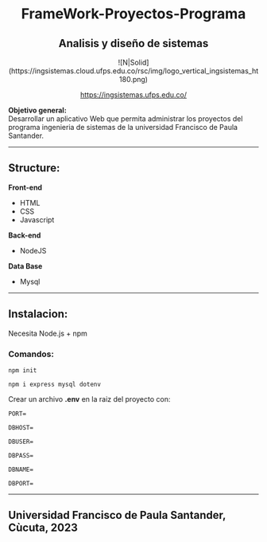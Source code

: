 # <center> FrameWork-Proyectos-Programa </center> 
## <center> Analisis y diseño de sistemas </center> 


<center> 
![N|Solid] (https://ingsistemas.cloud.ufps.edu.co/rsc/img/logo_vertical_ingsistemas_ht180.png)

https://ingsistemas.ufps.edu.co/
</center>

**Objetivo general:**  
Desarrollar un aplicativo Web que permita administrar los proyectos del programa ingenieria de sistemas de la universidad Francisco de Paula Santander.

<hr/>

## Structure:

**Front-end** 
- HTML 
- CSS 
- Javascript

**Back-end**
- NodeJS

**Data Base**
- Mysql

<hr/>

## Instalacion:

Necesita Node.js + npm

### Comandos:

`npm init`

`npm i express mysql dotenv`



Crear un archivo **.env** en la raiz del proyecto con:

`PORT=`

`DBHOST=`

`DBUSER=`

`DBPASS=`

`DBNAME=`

`DBPORT=`

<hr/>

## Universidad Francisco de Paula Santander, Cùcuta, 2023